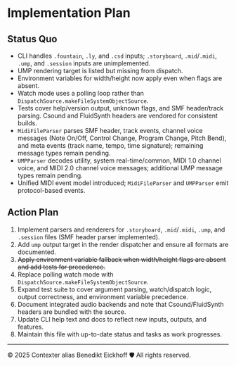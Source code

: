 # Implementation Plan

## Status Quo

- CLI handles `.fountain`, `.ly`, and `.csd` inputs; `.storyboard`, `.mid`/`.midi`, `.ump`, and `.session` inputs are unimplemented.
- UMP rendering target is listed but missing from dispatch.
- Environment variables for width/height now apply even when flags are absent.
- Watch mode uses a polling loop rather than `DispatchSource.makeFileSystemObjectSource`.
- Tests cover help/version output, unknown flags, and SMF header/track parsing. Csound and FluidSynth headers are vendored for consistent builds.
- `MidiFileParser` parses SMF header, track events, channel voice messages (Note On/Off, Control Change, Program Change, Pitch Bend), and meta events (track name, tempo, time signature); remaining message types remain pending.
- `UMPParser` decodes utility, system real-time/common, MIDI 1.0 channel voice, and MIDI 2.0 channel voice messages; additional UMP message types remain pending.
- Unified MIDI event model introduced; `MidiFileParser` and `UMPParser` emit protocol-based events.

## Action Plan

1. Implement parsers and renderers for `.storyboard`, `.mid`/`.midi`, `.ump`, and `.session` files (SMF header parser implemented).
2. Add `ump` output target in the render dispatcher and ensure all formats are documented.
3. ~~Apply environment variable fallback when width/height flags are absent and add tests for precedence.~~
4. Replace polling watch mode with `DispatchSource.makeFileSystemObjectSource`.
5. Expand test suite to cover argument parsing, watch/dispatch logic, output correctness, and environment variable precedence.
6. Document integrated audio backends and note that Csound/FluidSynth headers are bundled with the source.
7. Update CLI help text and docs to reflect new inputs, outputs, and features.
8. Maintain this file with up-to-date status and tasks as work progresses.

---

© 2025 Contexter alias Benedikt Eickhoff 🛡️ All rights reserved.
